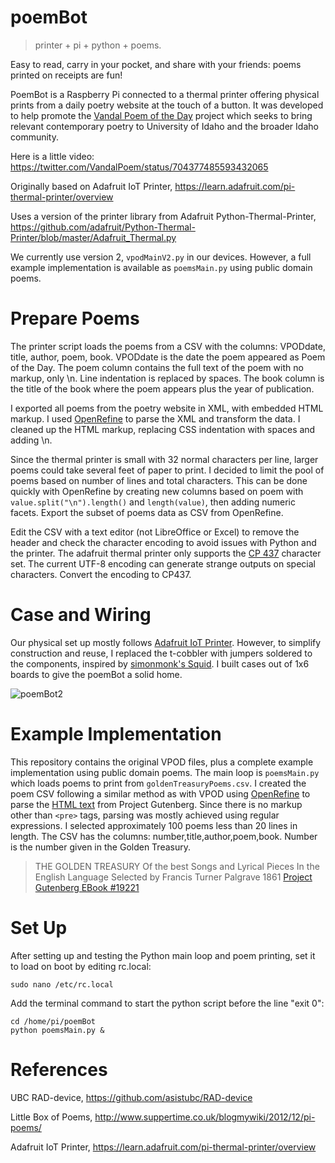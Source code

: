 # poemBot

> printer + pi + python + poems. 

Easy to read, carry in your pocket, and share with your friends: poems printed on receipts are fun!

PoemBot is a Raspberry Pi connected to a thermal printer offering physical prints from a daily poetry website at the touch of a button. It was developed to help promote the [Vandal Poem of the Day](http://poetry.lib.uidaho.edu/) project which seeks to bring relevant contemporary poetry to University of Idaho and the broader Idaho community.

Here is a little video: https://twitter.com/VandalPoem/status/704377485593432065 

Originally based on Adafruit IoT Printer, https://learn.adafruit.com/pi-thermal-printer/overview

Uses a version of the printer library from Adafruit Python-Thermal-Printer, https://github.com/adafruit/Python-Thermal-Printer/blob/master/Adafruit_Thermal.py

We currently use version 2, `vpodMainV2.py` in our devices. However, a full example implementation is available as `poemsMain.py` using public domain poems. 

# Prepare Poems

The printer script loads the poems from a CSV with the columns: VPODdate, title, author, poem, book.
VPODdate is the date the poem appeared as Poem of the Day. 
The poem column contains the full text of the poem with no markup, only \n. Line indentation is replaced by spaces.
The book column is the title of the book where the poem appears plus the year of publication.

I exported all poems from the poetry website in XML, with embedded HTML markup. 
I used [OpenRefine](https://github.com/OpenRefine/OpenRefine) to parse the XML and transform the data. 
I cleaned up the HTML markup, replacing CSS indentation with spaces and adding \n. 

Since the thermal printer is small with 32 normal characters per line, larger poems could take several feet of paper to print. 
I decided to limit the pool of poems based on number of lines and total characters. 
This can be done quickly with OpenRefine by creating new columns based on poem with ```value.split("\n").length()``` and ```length(value)```,
then adding numeric facets. Export the subset of poems data as CSV from OpenRefine. 

Edit the CSV with a text editor (not LibreOffice or Excel) to remove the header and check the character encoding to avoid issues with Python and the printer. 
The adafruit thermal printer only supports the [CP 437](https://en.wikipedia.org/wiki/Code_page_437) character set.
The current UTF-8 encoding can generate strange outputs on special characters. Convert the encoding to CP437.

# Case and Wiring

Our physical set up mostly follows [Adafruit IoT Printer](https://learn.adafruit.com/pi-thermal-printer/overview). 
However, to simplify construction and reuse, I replaced the t-cobbler with jumpers soldered to the components, inspired by [simonmonk's Squid](https://github.com/simonmonk/squid).
I built cases out of 1x6 boards to give the poemBot a solid home.

![poemBot2](https://github.com/evanwill/poemBot/raw/master/poemBot2.JPG)

# Example Implementation

This repository contains the original VPOD files, plus a complete example implementation using public domain poems. 
The main loop is `poemsMain.py` which loads poems to print from `goldenTreasuryPoems.csv`.
I created the poem CSV following a similar method as with VPOD using [OpenRefine](https://github.com/OpenRefine/OpenRefine) to parse the [HTML text](http://www.gutenberg.org/ebooks/19221) from Project Gutenberg.
Since there is no markup other than `<pre>` tags, parsing was mostly achieved using regular expressions.
I selected approximately 100 poems less than 20 lines in length. 
The CSV has the columns: number,title,author,poem,book. Number is the number given in the Golden Treasury.  

> THE GOLDEN TREASURY
> Of the best Songs and Lyrical Pieces
> In the English Language
> Selected by Francis Turner Palgrave 
> 1861
> [Project Gutenberg EBook #19221](http://www.gutenberg.org/ebooks/19221)


# Set Up

After setting up and testing the Python main loop and poem printing, set it to load on boot by editing rc.local:

```sudo nano /etc/rc.local```

Add the terminal command to start the python script before the line "exit 0":

```
cd /home/pi/poemBot
python poemsMain.py &
```

# References

UBC RAD-device, https://github.com/asistubc/RAD-device

Little Box of Poems, http://www.suppertime.co.uk/blogmywiki/2012/12/pi-poems/

Adafruit IoT Printer, https://learn.adafruit.com/pi-thermal-printer/overview

